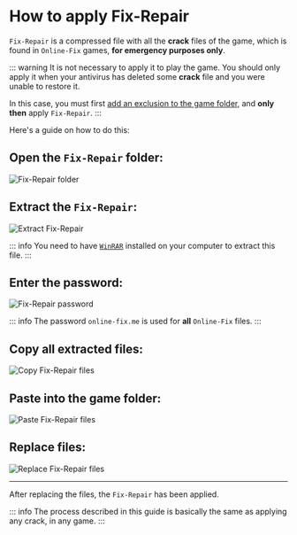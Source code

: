 # How to apply Fix-Repair

`Fix-Repair` is a compressed file with all the **crack** files of the game, which is found in `Online-Fix` games, **for emergency purposes only**.

::: warning It is not necessary to apply it to play the game. You should only apply it when your antivirus has deleted some **crack** file and you were unable to restore it.

In this case, you must first [add an exclusion to the game folder](/en/add-exclusion.md), and **only then** apply `Fix-Repair`. 
:::

Here's a guide on how to do this:

## Open the `Fix-Repair` folder:

![Fix-Repair folder](/en/assets/guides/navigate-fix-repair.png)

## Extract the `Fix-Repair`:

![Extract Fix-Repair](/en/assets/guides/extract-fix-repair.png)

::: info You need to have [`WinRAR`](https://www.win-rar.com/fileadmin/winrar-versions/winrar/winrar-x64-711.exe) installed on your computer to extract this file. :::

## Enter the password:

![Fix-Repair password](/en/assets/guides/fix-repair-password.png)

::: info The password `online-fix.me` is used for **all** `Online-Fix` files.
:::

## Copy all extracted files:

![Copy Fix-Repair files](/en/assets/guides/copy-fix-repair-files.png)

## Paste into the game folder:

![Paste Fix-Repair files](/en/assets/guides/paste-fix-repair-files.png)

## Replace files:

![Replace Fix-Repair files](/en/assets/guides/replace-fix-repair-files.png)

___

After replacing the files, the `Fix-Repair` has been applied.

::: info The process described in this guide is basically the same as applying any crack, in any game.
:::